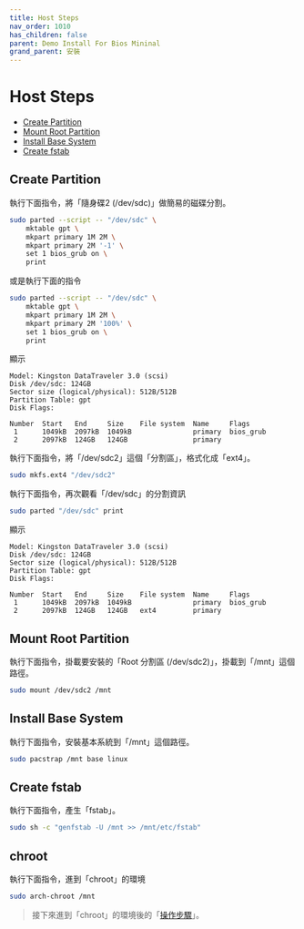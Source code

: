 ```yaml
---
title: Host Steps
nav_order: 1010
has_children: false
parent: Demo Install For Bios Mininal
grand_parent: 安裝
---
```



# Host Steps

* [Create Partition](#create-partition)
* [Mount Root Partition](#mount-root-partition)
* [Install Base System](#install-base-system)
* [Create fstab](#create-fstab)


## Create Partition

執行下面指令，將「隨身碟2 (/dev/sdc)」做簡易的磁碟分割。

``` sh
sudo parted --script -- "/dev/sdc" \
	mktable gpt \
	mkpart primary 1M 2M \
	mkpart primary 2M '-1' \
	set 1 bios_grub on \
	print
```

或是執行下面的指令

``` sh
sudo parted --script -- "/dev/sdc" \
	mktable gpt \
	mkpart primary 1M 2M \
	mkpart primary 2M '100%' \
	set 1 bios_grub on \
	print
```

顯示

```
Model: Kingston DataTraveler 3.0 (scsi)
Disk /dev/sdc: 124GB
Sector size (logical/physical): 512B/512B
Partition Table: gpt
Disk Flags:

Number  Start   End     Size    File system  Name     Flags
 1      1049kB  2097kB  1049kB               primary  bios_grub
 2      2097kB  124GB   124GB                primary
```

執行下面指令，將「/dev/sdc2」這個「分割區」，格式化成「ext4」。

``` sh
sudo mkfs.ext4 "/dev/sdc2"
```

執行下面指令，再次觀看「/dev/sdc」的分割資訊

``` sh
sudo parted "/dev/sdc" print
```

顯示

```
Model: Kingston DataTraveler 3.0 (scsi)
Disk /dev/sdc: 124GB
Sector size (logical/physical): 512B/512B
Partition Table: gpt
Disk Flags:

Number  Start   End     Size    File system  Name     Flags
 1      1049kB  2097kB  1049kB               primary  bios_grub
 2      2097kB  124GB   124GB   ext4         primary
```


## Mount Root Partition

執行下面指令，掛載要安裝的「Root 分割區 (/dev/sdc2)」，掛載到「/mnt」這個路徑。

``` sh
sudo mount /dev/sdc2 /mnt
```


## Install Base System

執行下面指令，安裝基本系統到「/mnt」這個路徑。

``` sh
sudo pacstrap /mnt base linux
```


## Create fstab

執行下面指令，產生「fstab」。

``` sh
sudo sh -c "genfstab -U /mnt >> /mnt/etc/fstab"
```


## chroot

執行下面指令，進到「chroot」的環境

``` sh
sudo arch-chroot /mnt
```

> 接下來進到「chroot」的環境後的「[操作步驟](https://samwhelp.github.io/note-about-archlinux/read/core/install/demo-install-for-bios-mininal/chroot-steps.html)」。
